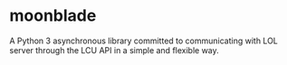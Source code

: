 # moonblade
A Python 3 asynchronous library committed to communicating with LOL server through the LCU API in a simple and flexible way.
